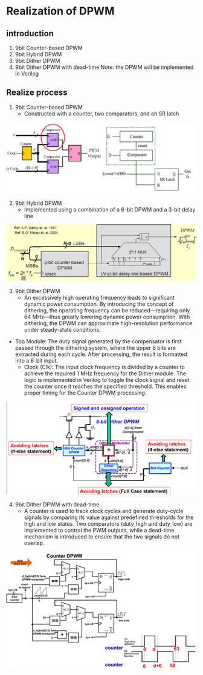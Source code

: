 # Realization of DPWM

## introduction
1. 9bit Counter-based DPWM
2. 9bit Hybrid DPWM
3. 9bit Dither DPWM
4. 9bit Dither DPWM with dead-time
Note: the DPWM will be implemented in Verilog

## Realize process 
1. 9bit Counter-based DPWM
    - Constructed with a counter, two comparators, and an SR latch

![C](./figure/1.jfif)

2. 9bit Hybrid DPWM
    - Implemented using a combination of a 6-bit DPWM and a 3-bit delay line

![C](./figure/2.jfif)

3. 9bit Dither DPWM
    - An excessively high operating frequency leads to significant dynamic power consumption. By introducing the concept of dithering, the operating frequency can be reduced—requiring only 64 MHz—thus greatly lowering dynamic power consumption. With dithering, the DPWM can approximate high-resolution performance under steady-state conditions.
  - Top Module: The duty signal generated by the compensator is first passed through the dithering system, where the upper 6 bits are extracted during each cycle. After processing, the result is formatted into a 6-bit input.
    - Clock (Clk): The input clock frequency is divided by a counter to achieve the required 1 MHz frequency for the Dither module. The logic is implemented in Verilog to toggle the clock signal and reset the counter once it reaches the specified threshold. This enables proper timing for the Counter DPWM processing.

![C](./figure/3.jfif)

4. 9bit Dither DPWM with dead-time
    - A counter is used to track clock cycles and generate duty-cycle signals by comparing its value against predefined thresholds for the high and low states. Two comparators (duty_high and duty_low) are implemented to control the PWM outputs, while a dead-time mechanism is introduced to ensure that the two signals do not overlap.

![C](./figure/4.jfif)
